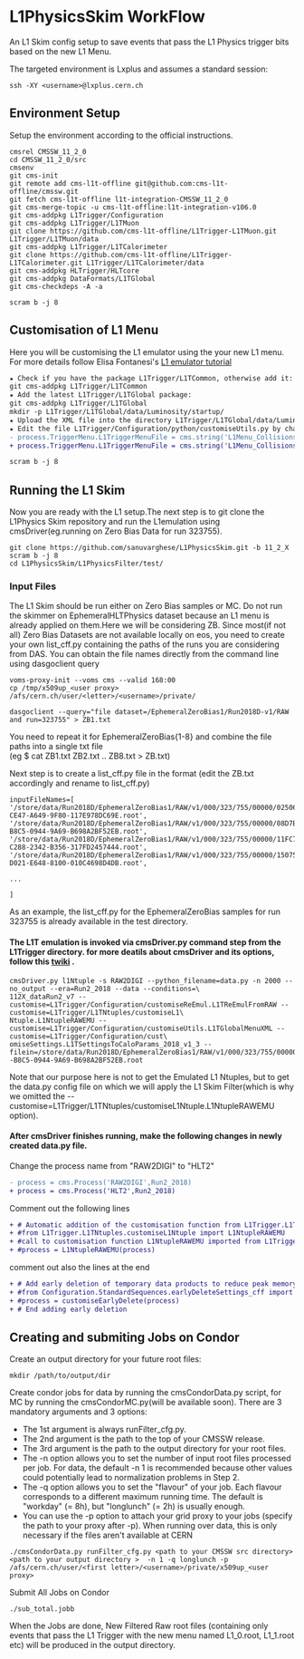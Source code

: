 # L1PhysicsSkim WorkFlow
An L1 Skim config setup to save events that  pass the L1 Physics trigger bits based on the new L1 Menu.  

The targeted environment is Lxplus and assumes a standard session:
```
ssh -XY <username>@lxplus.cern.ch
```

## Environment Setup
Setup the environment according to the official instructions.
```
cmsrel CMSSW_11_2_0
cd CMSSW_11_2_0/src
cmsenv
git cms-init
git remote add cms-l1t-offline git@github.com:cms-l1t-offline/cmssw.git
git fetch cms-l1t-offline l1t-integration-CMSSW_11_2_0
git cms-merge-topic -u cms-l1t-offline:l1t-integration-v106.0
git cms-addpkg L1Trigger/Configuration
git cms-addpkg L1Trigger/L1TMuon
git clone https://github.com/cms-l1t-offline/L1Trigger-L1TMuon.git L1Trigger/L1TMuon/data
git cms-addpkg L1Trigger/L1TCalorimeter
git clone https://github.com/cms-l1t-offline/L1Trigger-L1TCalorimeter.git L1Trigger/L1TCalorimeter/data
git cms-addpkg HLTrigger/HLTcore
git cms-addpkg DataFormats/L1TGlobal
git cms-checkdeps -A -a

scram b -j 8

```
## Customisation of L1 Menu 
Here you will be customising the L1 emulator using the your new L1 menu. For more details follow Elisa Fontanesi's [L1 emulator tutorial](https://indico.cern.ch/event/1060362/contributions/4455932/attachments/2286815/3937192/L1T_Tutorial_Emulator.pdf) 
```diff
★ Check if you have the package L1Trigger/L1TCommon, otherwise add it:
git cms-addpkg L1Trigger/L1TCommon
★ Add the latest L1Trigger/L1TGlobal package:
git cms-addpkg L1Trigger/L1TGlobal
mkdir -p L1Trigger/L1TGlobal/data/Luminosity/startup/
★ Upload the XML file into the directory L1Trigger/L1TGlobal/data/Luminosity/startup/
★ Edit the file L1Trigger/Configuration/python/customiseUtils.py by changing the L1TriggerMenuFile:
- process.TriggerMenu.L1TriggerMenuFile = cms.string('L1Menu_Collisions2016_v2c.xml') 
+ process.TriggerMenu.L1TriggerMenuFile = cms.string('L1Menu_Collisions2022_v0_1_1_modified.xml')

scram b -j 8
```
## Running the L1 Skim  

 Now you are ready with the L1 setup.The next step is to git clone the L1Physics Skim repository and run the L1emulation using cmsDriver(eg.running on Zero Bias Data for run 323755).
```
git clone https://github.com/sanuvarghese/L1PhysicsSkim.git -b 11_2_X
scram b -j 8
cd L1PhysicsSkim/L1PhysicsFilter/test/
```  
### Input Files
The L1 Skim should be run either on Zero Bias samples or MC. Do not run the skimmer on EphemeralHLTPhysics dataset because an L1 menu is already applied on them.Here we will be considering ZB. Since most(if not all) Zero Bias Datasets are not available locally on eos, you need to create your own list_cff.py containing the paths of the runs you are considering from DAS. You can obtain the file names directly from the command line using dasgoclient query
```
voms-proxy-init --voms cms --valid 168:00
cp /tmp/x509up_<user proxy> /afs/cern.ch/user/<letter>/<username>/private/  

dasgoclient --query="file dataset=/EphemeralZeroBias1/Run2018D-v1/RAW and run=323755" > ZB1.txt
```  
You need to repeat it for EphemeralZeroBias{1-8} and combine the file paths into a single txt file   
(eg $ cat ZB1.txt ZB2.txt .. ZB8.txt > ZB.txt)  

Next step is to create a list_cff.py file in the format (edit the ZB.txt accordingly and rename to list_cff.py)
```
inputFileNames=[
'/store/data/Run2018D/EphemeralZeroBias1/RAW/v1/000/323/755/00000/02506E54-CE47-A649-9F80-117E978DC69E.root',
'/store/data/Run2018D/EphemeralZeroBias1/RAW/v1/000/323/755/00000/08D7B1A7-B8C5-0944-9A69-B698A2BF52EB.root',
'/store/data/Run2018D/EphemeralZeroBias1/RAW/v1/000/323/755/00000/11FC721B-C288-2342-B356-317FD2457444.root',
'/store/data/Run2018D/EphemeralZeroBias1/RAW/v1/000/323/755/00000/1507559B-D021-E648-8100-010C4698D4DB.root',

...

]
```
As an example, the list_cff.py for the EphemeralZeroBias samples for run 323755 is already available in the test directory. 

#### The L1T emulation is invoked via cmsDriver.py command step from the L1Trigger directory. for more deatils about cmsDriver and its options, follow this [twiki](https://twiki.cern.ch/twiki/bin/view/CMSPublic/SWGuideCmsDriver) .

```
cmsDriver.py l1Ntuple -s RAW2DIGI --python_filename=data.py -n 2000 --no_output --era=Run2_2018 --data --conditions=\
112X_dataRun2_v7 --customise=L1Trigger/Configuration/customiseReEmul.L1TReEmulFromRAW --customise=L1Trigger/L1TNtuples/customiseL1\
Ntuple.L1NtupleRAWEMU --customise=L1Trigger/Configuration/customiseUtils.L1TGlobalMenuXML --customise=L1Trigger/Configuration/cust\
omiseSettings.L1TSettingsToCaloParams_2018_v1_3 --filein=/store/data/Run2018D/EphemeralZeroBias1/RAW/v1/000/323/755/00000/08D7B1A7\
-B8C5-0944-9A69-B698A2BF52EB.root 
```  
Note that our purpose here is not to get the Emulated L1 Ntuples, but to get the data.py config file on which we will apply the L1 Skim Filter(which is why we omitted the --customise=L1Trigger/L1TNtuples/customiseL1Ntuple.L1NtupleRAWEMU option).  

#### After cmsDriver finishes running, make the following changes in newly created data.py file.  
Change the process name from "RAW2DIGI" to "HLT2"
```diff
- process = cms.Process('RAW2DIGI',Run2_2018)
+ process = cms.Process('HLT2',Run2_2018)
```  
Comment out the following lines
```diff
+ # Automatic addition of the customisation function from L1Trigger.L1TNtuples.customiseL1Ntuple                                     
+ #from L1Trigger.L1TNtuples.customiseL1Ntuple import L1NtupleRAWEMU   
+ #call to customisation function L1NtupleRAWEMU imported from L1Trigger.L1TNtuples.customiseL1Ntuple                                
+ #process = L1NtupleRAWEMU(process)  
```
comment out also the lines at the end
```diff 
+ # Add early deletion of temporary data products to reduce peak memory need                                                         
+ #from Configuration.StandardSequences.earlyDeleteSettings_cff import customiseEarlyDelete                                          
+ #process = customiseEarlyDelete(process)                                                                                           
+ # End adding early deletion 
``` 

## Creating and submiting Jobs on Condor

Create an output directory for your future root files:  
```
mkdir /path/to/output/dir
```
Create condor jobs for data by running the cmsCondorData.py script, for MC by running the cmsCondorMC.py(will be available soon). There are 3 mandatory arguments and 3 options:
- The 1st argument is always runFilter_cfg.py.
- The 2nd argument is the path to the top of your CMSSW release.
- The 3rd argument is the path to the output directory for your root files.
- The -n option allows you to set the number of input root files processed per job. For data, the default -n 1 is recommended because other values could potentially lead to normalization problems in Step 2.
- The -q option allows you to set the "flavour" of your job. Each flavour corresponds to a different maximum running time. The default is "workday" (= 8h), but "longlunch" (= 2h) is usually enough.
- You can use the -p option to attach your grid proxy to your jobs (specify the path to your proxy after -p). When running over data, this is only necessary if the files aren't available at CERN  

```
./cmsCondorData.py runFilter_cfg.py <path to your CMSSW src directory> <path to your output directory >  -n 1 -q longlunch -p /afs/cern.ch/user/<first letter>/<username>/private/x509up_<user proxy>
```
Submit All Jobs on Condor

```
./sub_total.jobb

```
When the Jobs are done, New Filtered Raw root files (containing only events that pass the L1 Trigger with the new menu named L1_0.root, L1_1.root etc) will be produced in the output directory.








